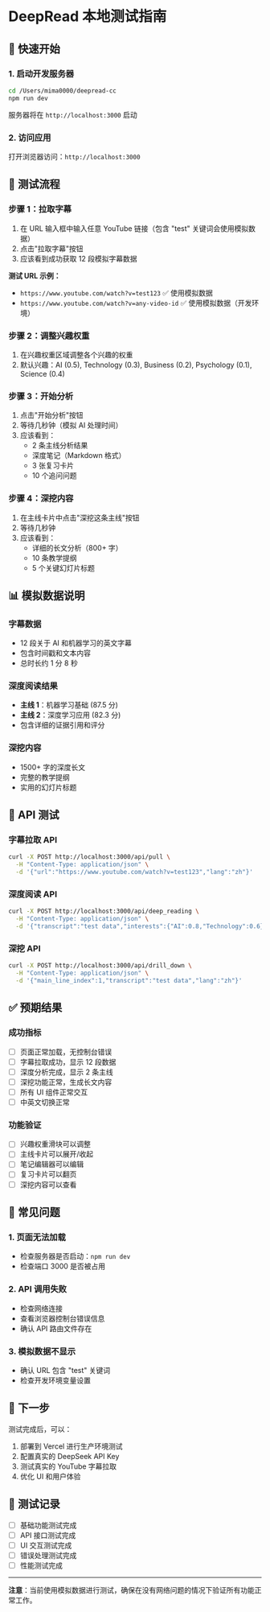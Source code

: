 # DeepRead 本地测试指南

## 🚀 快速开始

### 1. 启动开发服务器

```bash
cd /Users/mima0000/deepread-cc
npm run dev
```

服务器将在 `http://localhost:3000` 启动

### 2. 访问应用

打开浏览器访问：`http://localhost:3000`

## 🧪 测试流程

### 步骤 1：拉取字幕

1. 在 URL 输入框中输入任意 YouTube 链接（包含 "test" 关键词会使用模拟数据）
2. 点击"拉取字幕"按钮
3. 应该看到成功获取 12 段模拟字幕数据

**测试 URL 示例：**
- `https://www.youtube.com/watch?v=test123` ✅ 使用模拟数据
- `https://www.youtube.com/watch?v=any-video-id` ✅ 使用模拟数据（开发环境）

### 步骤 2：调整兴趣权重

1. 在兴趣权重区域调整各个兴趣的权重
2. 默认兴趣：AI (0.5), Technology (0.3), Business (0.2), Psychology (0.1), Science (0.4)

### 步骤 3：开始分析

1. 点击"开始分析"按钮
2. 等待几秒钟（模拟 AI 处理时间）
3. 应该看到：
   - 2 条主线分析结果
   - 深度笔记（Markdown 格式）
   - 3 张复习卡片
   - 10 个追问问题

### 步骤 4：深挖内容

1. 在主线卡片中点击"深挖这条主线"按钮
2. 等待几秒钟
3. 应该看到：
   - 详细的长文分析（800+ 字）
   - 10 条教学提纲
   - 5 个关键幻灯片标题

## 📊 模拟数据说明

### 字幕数据
- 12 段关于 AI 和机器学习的英文字幕
- 包含时间戳和文本内容
- 总时长约 1 分 8 秒

### 深度阅读结果
- **主线 1**：机器学习基础 (87.5 分)
- **主线 2**：深度学习应用 (82.3 分)
- 包含详细的证据引用和评分

### 深挖内容
- 1500+ 字的深度长文
- 完整的教学提纲
- 实用的幻灯片标题

## 🔧 API 测试

### 字幕拉取 API
```bash
curl -X POST http://localhost:3000/api/pull \
  -H "Content-Type: application/json" \
  -d '{"url":"https://www.youtube.com/watch?v=test123","lang":"zh"}'
```

### 深度阅读 API
```bash
curl -X POST http://localhost:3000/api/deep_reading \
  -H "Content-Type: application/json" \
  -d '{"transcript":"test data","interests":{"AI":0.8,"Technology":0.6},"lang":"zh"}'
```

### 深挖 API
```bash
curl -X POST http://localhost:3000/api/drill_down \
  -H "Content-Type: application/json" \
  -d '{"main_line_index":1,"transcript":"test data","lang":"zh"}'
```

## ✅ 预期结果

### 成功指标
- [ ] 页面正常加载，无控制台错误
- [ ] 字幕拉取成功，显示 12 段数据
- [ ] 深度分析完成，显示 2 条主线
- [ ] 深挖功能正常，生成长文内容
- [ ] 所有 UI 组件正常交互
- [ ] 中英文切换正常

### 功能验证
- [ ] 兴趣权重滑块可以调整
- [ ] 主线卡片可以展开/收起
- [ ] 笔记编辑器可以编辑
- [ ] 复习卡片可以翻页
- [ ] 深挖内容可以查看

## 🐛 常见问题

### 1. 页面无法加载
- 检查服务器是否启动：`npm run dev`
- 检查端口 3000 是否被占用

### 2. API 调用失败
- 检查网络连接
- 查看浏览器控制台错误信息
- 确认 API 路由文件存在

### 3. 模拟数据不显示
- 确认 URL 包含 "test" 关键词
- 检查开发环境变量设置

## 🚀 下一步

测试完成后，可以：
1. 部署到 Vercel 进行生产环境测试
2. 配置真实的 DeepSeek API Key
3. 测试真实的 YouTube 字幕拉取
4. 优化 UI 和用户体验

## 📝 测试记录

- [ ] 基础功能测试完成
- [ ] API 接口测试完成
- [ ] UI 交互测试完成
- [ ] 错误处理测试完成
- [ ] 性能测试完成

---

**注意**：当前使用模拟数据进行测试，确保在没有网络问题的情况下验证所有功能正常工作。
